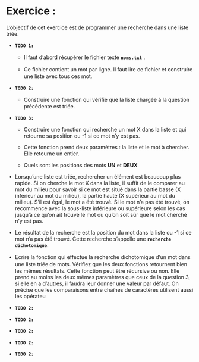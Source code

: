 # Exercice :

L’objectif de cet exercice est de programmer une recherche dans une liste triée.


- **``TODO 1:``**
    
    - Il faut d’abord récupérer le ﬁchier texte **``noms.txt``** . 
    
    - Ce ﬁchier contient un mot par ligne. Il faut lire ce ﬁchier et construire une liste avec tous ces mot.

- **``TODO 2:``**

    - Construire une fonction qui vériﬁe que la liste chargée à la question précédente est triée.

- **``TODO 3:``**
    
    - Construire une fonction qui recherche un mot X dans la liste et qui retourne sa position ou -1 si ce mot n’y est pas. 
    
    - Cette fonction prend deux paramètres : la liste et le mot à chercher. Elle retourne un entier.  
    
    - Quels sont les positions des mots **UN** et **DEUX**



- Lorsqu’une liste est triée, rechercher un élément est beaucoup plus rapide. Si on cherche le mot X dans la liste, il suffit de le comparer au mot du milieu pour savoir si ce mot est situé dans la partie basse (X inférieur au mot du milieu), la partie haute (X supérieur au mot du milieu). S’il est égal,
le mot a été trouvé. Si le mot n’a pas été trouvé, on recommence avec la sous-liste inférieure ou supérieure selon les cas jusqu’à ce qu’on ait trouvé le mot ou qu’on soit sûr que le mot cherché n’y est pas.

- Le résultat de la recherche est la position du mot dans la liste ou -1 si ce mot n’a pas été trouvé. Cette recherche s’appelle une **``recherche dichotomique``**.

- Ecrire la fonction qui eﬀectue la recherche dichotomique d’un mot dans une liste triée de mots.
Vériﬁez que les deux fonctions retournent bien les mêmes résultats. Cette fonction peut être récursive
ou non. Elle prend au moins les deux mêmes paramètres que ceux de la question 3, si elle en a
d’autres, il faudra leur donner une valeur par défaut. On précise que les comparaisons entre chaînes
de caractères utilisent aussi les opérateu


- **``TODO 2:``**
- **``TODO 2:``**
- **``TODO 2:``**
- **``TODO 2:``**
- **``TODO 2:``**
